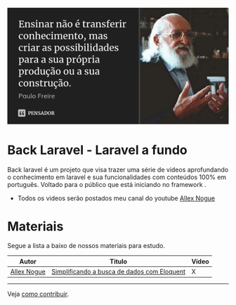 ![](paulo_freire.jpg)
# Back Laravel - Laravel a fundo 

Back laravel é um projeto que visa trazer uma série de videos aprofundando o conhecimento em laravel e sua funcionalidades com conteúdos 100% em português. Voltado para o público que está iniciando no framework .

  - Todos os videos serão postados meu canal do youtube  [Allex Nogue](https://youtube.com/AllexNogue) 

# Materiais 
Segue a lista a baixo de nossos materiais para estudo.

| Autor | Titulo | Vídeo |
| ------ | ------ | ------- |
| <a href="http://alexnogueira.com" target="_blank">Allex Nogue</a> | [Simplificando a busca de dados com Eloquent](/models/simplificando.md) | X |




-------------
Veja [como contribuir]().
